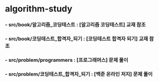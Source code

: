 # algorithm-study
### - src/book/알고리즘_코딩테스트 : [알고리즘 코딩테스트] 교재 참조
### - src/book/코딩테스트_합격자_되기 : [코딩테스트 합격자 되기] 교재 참조
### - src/problem/programmers : [프로그래머스] 문제 풀이
### - src/problem/코딩테스트_합격자_되기 : [백준 온라인 저지] 문제 풀이
